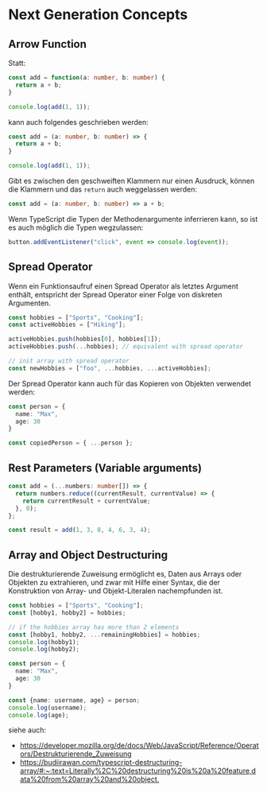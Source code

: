 # Next Generation Concepts

## Arrow Function

Statt:

```typescript
const add = function(a: number, b: number) {
  return a + b;
}

console.log(add(1, 1));
```

kann auch folgendes geschrieben werden:

```typescript
const add = (a: number, b: number) => {
  return a + b;
}

console.log(add(1, 1));
```

Gibt es zwischen den geschweiften Klammern nur einen Ausdruck, können die Klammern und das `return` auch weggelassen werden:

```typescript
const add = (a: number, b: number) => a + b;
```

Wenn TypeScript die Typen der Methodenargumente inferrieren kann, so ist es auch möglich die Typen wegzulassen:

```typescript
button.addEventListener("click", event => console.log(event));
```

## Spread Operator

Wenn ein Funktionsaufruf einen Spread Operator als letztes Argument enthält, entspricht der Spread Operator einer Folge von
diskreten Argumenten.

```typescript
const hobbies = ["Sports", "Cooking"];
const activeHobbies = ["Hiking"];

activeHobbies.push(hobbies[0], hobbies[1]);
activeHobbies.push(...hobbies); // equivalent with spread operator

// init array with spread operator
const newHobbies = ["foo", ...hobbies, ...activeHobbies];
```

Der Spread Operator kann auch für das Kopieren von Objekten verwendet werden:

```typescript
const person = {
  name: "Max",
  age: 30
}

const copiedPerson = { ...person };
```

## Rest Parameters (Variable arguments)

```typescript
const add = (...numbers: number[]) => {
  return numbers.reduce((currentResult, currentValue) => {
    return currentResult + currentValue;
  }, 0);
};

const result = add(1, 3, 8, 4, 6, 3, 4);
```

## Array and Object Destructuring

Die destrukturierende Zuweisung ermöglicht es, Daten aus Arrays oder Objekten zu extrahieren, und zwar mit Hilfe einer Syntax,
die der Konstruktion von Array- und Objekt-Literalen nachempfunden ist.

```typescript
const hobbies = ["Sports", "Cooking"];
const [hobby1, hobby2] = hobbies;

// if the hobbies array has more than 2 elements
const [hobby1, hobby2, ...remainingHobbies] = hobbies;
console.log(hobby1);
console.log(hobby2);
```

```typescript
const person = {
  name: "Max",
  age: 30
}

const {name: username, age} = person;
console.log(username);
console.log(age);
```

siehe auch:
- <https://developer.mozilla.org/de/docs/Web/JavaScript/Reference/Operators/Destrukturierende_Zuweisung>
- <https://budiirawan.com/typescript-destructuring-array/#:~:text=Literally%2C%20destructuring%20is%20a%20feature,data%20from%20array%20and%20object.>
